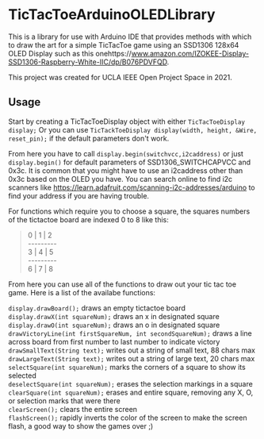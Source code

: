 # TicTacToeArduinoOLEDLibrary

This is a library for use with Arduino IDE that provides methods with which to draw the art for a simple TicTacToe game using an SSD1306 128x64 OLED Display such as this onehttps://www.amazon.com/IZOKEE-Display-SSD1306-Raspberry-White-IIC/dp/B076PDVFQD. 

This project was created for UCLA IEEE Open Project Space in 2021.

## Usage
Start by creating a TicTacToeDisplay object with either
`TicTacToeDisplay display;`
Or you can use `TicTackToeDisplay display(width, height, &Wire, reset_pin);` if the default parameters don't work.

From here you have to call `display.begin(switchvcc,i2caddress)` or just `display.begin()` for default parameters of SSD1306_SWITCHCAPVCC and 0x3c. It is common that you might have to use an i2caddress other than 0x3c based on the OLED you have. You can search online to find i2c scanners like https://learn.adafruit.com/scanning-i2c-addresses/arduino to find your address if you are having trouble.

For functions which require you to choose a square, the squares numbers of the tictactoe board are indexed 0 to 8 like this:

>   0 | 1 | 2<br>
>\---------<br>
>   3 | 4 | 5<br>
>\---------<br>
>   6 | 7 | 8

From here you can use all of the functions to draw out your tic tac toe game. Here is a list of the availabe functions:

`display.drawBoard();` draws an empty tictactoe board  
`display.drawX(int squareNum);` draws an x in designated square  
`display.drawO(int squareNum);` draws an o in designated square  
`drawVictoryLine(int firstSquareNum, int secondSquareNum);` draws a line across board from first number to last number to indicate victory  
`drawSmallText(String text);` writes out a string of small text, 88 chars max  
`drawLargeText(String text);` writes out a string of large text, 20 chars max  
 `selectSquare(int squareNum);` marks the corners of a square to show its selected  
 `deselectSquare(int squareNum);` erases the selection markings in a square  
 `clearSquare(int squareNum);` erases and entire square, removing any X, O, or selection marks that were there  
 `clearScreen();` clears the entire screen  
 `flashScreen();` rapidly inverts the color of the screen to make the screen flash, a good way to show the games over ;)  
